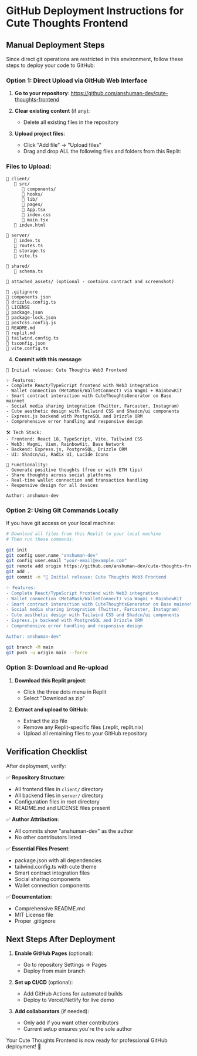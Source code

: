 # GitHub Deployment Instructions for Cute Thoughts Frontend

## Manual Deployment Steps

Since direct git operations are restricted in this environment, follow these steps to deploy your code to GitHub:

### Option 1: Direct Upload via GitHub Web Interface

1. **Go to your repository**: https://github.com/anshuman-dev/cute-thoughts-frontend

2. **Clear existing content** (if any):
   - Delete all existing files in the repository

3. **Upload project files**:
   - Click "Add file" → "Upload files"
   - Drag and drop ALL the following files and folders from this Replit:

### Files to Upload:
```
📁 client/
   📁 src/
      📁 components/
      📁 hooks/
      📁 lib/
      📁 pages/
      📄 App.tsx
      📄 index.css
      📄 main.tsx
   📄 index.html

📁 server/
   📄 index.ts
   📄 routes.ts
   📄 storage.ts
   📄 vite.ts

📁 shared/
   📄 schema.ts

📁 attached_assets/ (optional - contains contract and screenshot)

📄 .gitignore
📄 components.json
📄 drizzle.config.ts
📄 LICENSE
📄 package.json
📄 package-lock.json
📄 postcss.config.js
📄 README.md
📄 replit.md
📄 tailwind.config.ts
📄 tsconfig.json
📄 vite.config.ts
```

4. **Commit with this message**:
```
🎨 Initial release: Cute Thoughts Web3 Frontend

✨ Features:
- Complete React/TypeScript frontend with Web3 integration
- Wallet connection (MetaMask/WalletConnect) via Wagmi + RainbowKit
- Smart contract interaction with CuteThoughtsGenerator on Base mainnet
- Social media sharing integration (Twitter, Farcaster, Instagram)
- Cute aesthetic design with Tailwind CSS and Shadcn/ui components
- Express.js backend with PostgreSQL and Drizzle ORM
- Comprehensive error handling and responsive design

🛠️ Tech Stack:
- Frontend: React 18, TypeScript, Vite, Tailwind CSS
- Web3: Wagmi, Viem, RainbowKit, Base Network
- Backend: Express.js, PostgreSQL, Drizzle ORM
- UI: Shadcn/ui, Radix UI, Lucide Icons

📱 Functionality:
- Generate positive thoughts (free or with ETH tips)
- Share thoughts across social platforms
- Real-time wallet connection and transaction handling
- Responsive design for all devices

Author: anshuman-dev
```

### Option 2: Using Git Commands Locally

If you have git access on your local machine:

```bash
# Download all files from this Replit to your local machine
# Then run these commands:

git init
git config user.name "anshuman-dev"
git config user.email "your-email@example.com"
git remote add origin https://github.com/anshuman-dev/cute-thoughts-frontend.git
git add .
git commit -m "🎨 Initial release: Cute Thoughts Web3 Frontend

✨ Features:
- Complete React/TypeScript frontend with Web3 integration
- Wallet connection (MetaMask/WalletConnect) via Wagmi + RainbowKit
- Smart contract interaction with CuteThoughtsGenerator on Base mainnet
- Social media sharing integration (Twitter, Farcaster, Instagram)
- Cute aesthetic design with Tailwind CSS and Shadcn/ui components
- Express.js backend with PostgreSQL and Drizzle ORM
- Comprehensive error handling and responsive design

Author: anshuman-dev"

git branch -M main
git push -u origin main --force
```

### Option 3: Download and Re-upload

1. **Download this Replit project**:
   - Click the three dots menu in Replit
   - Select "Download as zip"

2. **Extract and upload to GitHub**:
   - Extract the zip file
   - Remove any Replit-specific files (.replit, replit.nix)
   - Upload all remaining files to your GitHub repository

## Verification Checklist

After deployment, verify:

✅ **Repository Structure**:
- All frontend files in `client/` directory
- All backend files in `server/` directory
- Configuration files in root directory
- README.md and LICENSE files present

✅ **Author Attribution**:
- All commits show "anshuman-dev" as the author
- No other contributors listed

✅ **Essential Files Present**:
- package.json with all dependencies
- tailwind.config.ts with cute theme
- Smart contract integration files
- Social sharing components
- Wallet connection components

✅ **Documentation**:
- Comprehensive README.md
- MIT License file
- Proper .gitignore

## Next Steps After Deployment

1. **Enable GitHub Pages** (optional):
   - Go to repository Settings → Pages
   - Deploy from main branch

2. **Set up CI/CD** (optional):
   - Add GitHub Actions for automated builds
   - Deploy to Vercel/Netlify for live demo

3. **Add collaborators** (if needed):
   - Only add if you want other contributors
   - Current setup ensures you're the sole author

Your Cute Thoughts Frontend is now ready for professional GitHub deployment! 🚀